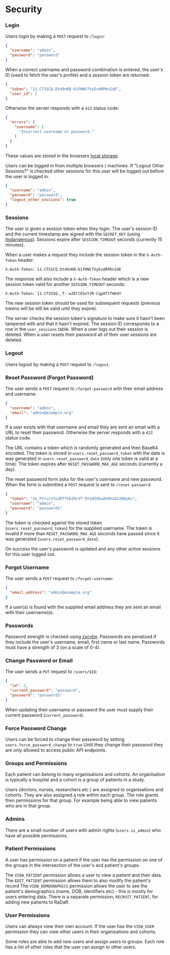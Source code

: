 # Security

### Login

Users login by making a `POST` request to `/login`:

```json
{
  "username": "admin",
  "password": "password"
}
```

When a correct username and password combination is entered, the user's ID (used to fetch the user's profile) and a session token are returned:

```json
{
  "token": "11.CTSSCQ.Dtd9nKB-b1fHNCfVyEvdRPKn2dE",
  "user_id": 2
}
```

Otherwise the server responds with a `422` status code:

```json
{
  "errors": {
    "username": [
      "Incorrect username or password."
    ]
  }
}
```

These values are stored in the browsers [local storage](https://developer.mozilla.org/en/docs/Web/API/Window/localStorage).

Users can be logged in from multiple browsers / machines. If "Logout Other Sessions?" is checked other sessions for this user will be logged out before the user is logged in.

```json
{
  "username": "admin",
  "password": "password",
  "logout_other_sessions": true
}
```

### Sessions

The user is given a session token when they login. The user's session ID and the current timestamp are signed with the `SECRET_KEY` (using [itsdangerous](http://pythonhosted.org/itsdangerous/)). Sessions expire after `SESSION_TIMEOUT` seconds (currently 15 minutes).

When a user makes a request they include the session token in the `X-Auth-Token` header:

```
X-Auth-Token: 11.CTSSCQ.Dtd9nKB-b1fHNCfVyEvdRPKn2dE
```

The response will also include a `X-Auth-Token` header which is a new session token valid for another `SESSION_TIMEOUT` seconds:

```
X-Auth-Token: 11.CTSS5Q._T--wJEtlEGxYJR-CqpATtfH64Y
```

The new session token should be used for subsequent requests (previous tokens will be still be valid until they expire).

The server checks the session token's signature to make sure it hasn't been tampered with and that it hasn't expired.
The session ID corresponds to a row in the `user_sessions` table.
When a user logs out their session is deleted.
When a user resets their password all of their user sessions are deleted.

### Logout

Users logout by making a `POST` request to `/logout`.

### Reset Password (Forgot Password)

The user sends a `POST` request to `/forgot-password` with their email address and username:

```json
{
  "username": "admin",
  "email": "admin@example.org"
}
```

If a user exists with that username and email they are sent an email with a URL to reset their password.
Otherwise the server responds with a `422` status code.

The URL contains a token which is randomly generated and then Base64 encoded.
The token is stored in `users.reset_password_token` with the date is was generated in `users.reset_password_date` (only one token is valid at a time).
The token expires after `RESET_PASSWORD_MAX_AGE` seconds (currently a day).

The reset password form asks for the user's username and new password. When the form is submitted a `POST` request is sent  to `/reset-password`:

```json
{
  "token": "2e_PYrccV7o3RTfVbIMcVT-9YiHIOGxAVOhs8J2B6p8=",
  "username": "admin",
  "password": "password1"
}
```

The token is checked against the stored token (`users.reset_password_token`) for the supplied username.
The token is invalid if more than `RESET_PASSWORD_MAX_AGE` seconds have passed since it was generated (`users.reset_password_date`).

On success the user's password is updated and any other active sessions for this user logged out.

### Forgot Username

The user sends a `POST` request to `/forgot-username`:

```json
{
  "email_address": "admin@example.org"
}
```

If a user(s) is found with the supplied email address they are sent an email with their username(s).

### Passwords

Password strength is checked using [zxcvbn](https://github.com/dropbox/zxcvbn).
Passwords are penalized if they include the user's username, email, first name or last name.
Passwords must have a strength of 3 (on a scale of 0-4).

### Change Password or Email

The user sends a `PUT` request to `/users/$ID`:

```json
{
  "id": 2,
  "current_password": "password",
  "password": "password1"
}
```

When updating their username or password the user must supply their current password (`current_password`).

### Force Password Change

Users can be forced to change their password by setting `users.force_password_change` to `true`
Until they change their password they are only allowed to access public API endpoints.

### Groups and Permissions

Each patient can belong to many organisations and cohorts.
An organisation is typically a hospital and a cohort is a group of patients in a study.

Users (doctors, nurses, researchers etc.) are assigned to organisations and cohorts.
They are also assigned a role within each group.
The role grants then permissions for that group.
For example being able to view patients who are in that group.

### Admins

There are a small number of users with admin rights (`users.is_admin`) who have all possible permissions.

### Patient Permissions

A user has permission on a patient if the user has the permission on one of the groups in the intersection of the user's and patient's groups.

The `VIEW_PATIENT` permission allows a user to view a patient and their data.
The `EDIT_PATIENT` permission allows them to also modify the patient's record
The `VIEW_DEMOGRAPHICS` permission allows the user to see the patient's demographics (name, DOB, identifiers etc) - this is mostly for users entering data.
There is a separate permission, `RECRUIT_PATIENT`, for adding new patients to RaDaR.

### User Permissions

Users can always view their own account.
If the user has the `VIEW_USER` permission they can view other users in their organisations and cohorts.

Some roles are able to add new users and assign users to groups.
Each role has a list of other roles that the user can assign to other users.
